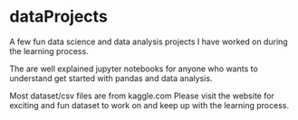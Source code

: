 # dataProjects
A few fun data science and data analysis projects I have worked on during the learning process.

The are well explained jupyter notebooks for anyone who wants to understand get started with pandas and data analysis. 


Most dataset/csv files are from kaggle.com Please visit the website for exciting and fun dataset to work on and keep up with the learning process.
